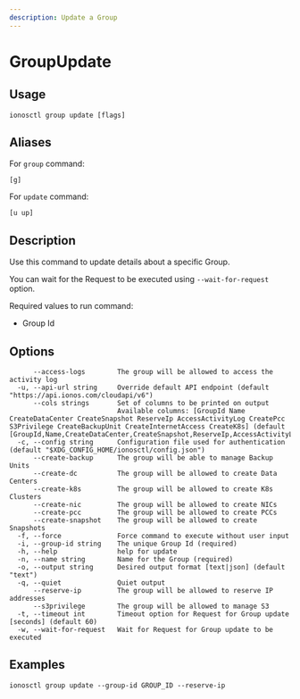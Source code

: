 ```yaml
---
description: Update a Group
---
```


# GroupUpdate

## Usage

```text
ionosctl group update [flags]
```

## Aliases

For `group` command:
```text
[g]
```

For `update` command:
```text
[u up]
```

## Description

Use this command to update details about a specific Group.

You can wait for the Request to be executed using `--wait-for-request` option.

Required values to run command:

* Group Id

## Options

```text
      --access-logs        The group will be allowed to access the activity log
  -u, --api-url string     Override default API endpoint (default "https://api.ionos.com/cloudapi/v6")
      --cols strings       Set of columns to be printed on output 
                           Available columns: [GroupId Name CreateDataCenter CreateSnapshot ReserveIp AccessActivityLog CreatePcc S3Privilege CreateBackupUnit CreateInternetAccess CreateK8s] (default [GroupId,Name,CreateDataCenter,CreateSnapshot,ReserveIp,AccessActivityLog,CreatePcc,S3Privilege,CreateBackupUnit,CreateInternetAccess,CreateK8s])
  -c, --config string      Configuration file used for authentication (default "$XDG_CONFIG_HOME/ionosctl/config.json")
      --create-backup      The group will be able to manage Backup Units
      --create-dc          The group will be allowed to create Data Centers
      --create-k8s         The group will be allowed to create K8s Clusters
      --create-nic         The group will be allowed to create NICs
      --create-pcc         The group will be allowed to create PCCs
      --create-snapshot    The group will be allowed to create Snapshots
  -f, --force              Force command to execute without user input
  -i, --group-id string    The unique Group Id (required)
  -h, --help               help for update
  -n, --name string        Name for the Group (required)
  -o, --output string      Desired output format [text|json] (default "text")
  -q, --quiet              Quiet output
      --reserve-ip         The group will be allowed to reserve IP addresses
      --s3privilege        The group will be allowed to manage S3
  -t, --timeout int        Timeout option for Request for Group update [seconds] (default 60)
  -w, --wait-for-request   Wait for Request for Group update to be executed
```

## Examples

```text
ionosctl group update --group-id GROUP_ID --reserve-ip
```

